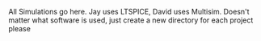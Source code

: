 All Simulations go here. Jay uses LTSPICE, David uses Multisim.
 Doesn't matter what software is used, just create a new directory for each project please
